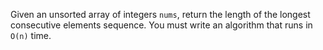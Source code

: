 Given an unsorted array of integers `nums`, return the length of the longest consecutive elements sequence.
You must write an algorithm that runs in `O(n)` time.
